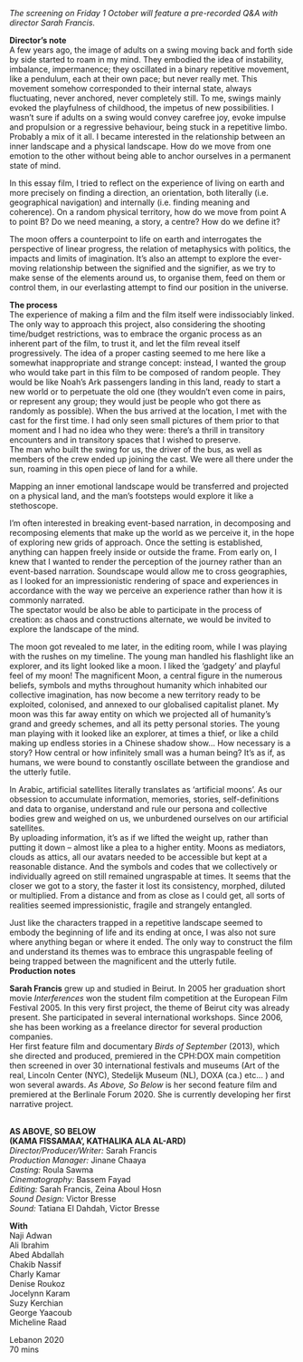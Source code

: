 

_The screening on Friday 1 October will feature a pre-recorded Q&A with director Sarah Francis._

**Director’s note**  
A few years ago, the image of adults on a swing moving back and forth side by side started to roam in my mind. They embodied the idea of instability, imbalance, impermanence; they oscillated in a binary repetitive movement, like a pendulum, each at their own pace; but never really met. This movement somehow corresponded to their internal state, always fluctuating, never anchored, never completely still. To me, swings mainly evoked the playfulness of childhood, the impetus of new possibilities. I wasn’t sure if adults on a swing would convey carefree joy, evoke impulse and propulsion or a regressive behaviour, being stuck in a repetitive limbo. Probably a mix of it all. I became interested in the relationship between an inner landscape and a physical landscape. How do we move from one emotion to the other without being able to anchor ourselves in a permanent state of mind.

In this essay film, I tried to reflect on the experience of living on earth and more precisely on finding a direction, an orientation, both literally (i.e. geographical navigation) and internally (i.e. finding meaning and coherence). On a random physical territory, how do we move from point A to point B? Do we need meaning, a story, a centre? How do we define it?

The moon offers a counterpoint to life on earth and interrogates the perspective of linear progress, the relation of metaphysics with politics, the impacts and limits of imagination. It’s also an attempt to explore the ever-moving relationship between the signified and the signifier, as we try to make sense of the elements around us, to organise them, feed on them or control them, in our everlasting attempt to find our position in the universe.

**The process**  
The experience of making a film and the film itself were indissociably linked. The only way to approach this project, also considering the shooting time/budget restrictions, was to embrace the organic process as an inherent part of the film, to trust it, and let the film reveal itself progressively. The idea of a proper casting seemed to me here like a somewhat inappropriate and strange concept: instead, I wanted the group who would take part in this film to be composed of random people. They would be like Noah’s Ark passengers landing in this land, ready to start a new world or to perpetuate the old one (they wouldn’t even come in pairs, or represent any group; they would just be people who got there as randomly as possible). When the bus arrived at the location, I met with the cast for the first time. I had only seen small pictures of them prior to that moment and I had no idea who they were: there’s a thrill in transitory encounters and in transitory spaces that I wished to preserve.  
The man who built the swing for us, the driver of the bus, as well as members of the crew ended up joining the cast. We were all there under the sun, roaming in this open piece of land for a while.

Mapping an inner emotional landscape would be transferred and projected on a physical land, and the man’s footsteps would explore it like a stethoscope.

I’m often interested in breaking event-based narration, in decomposing and recomposing elements that make up the world as we perceive it, in the hope of exploring new grids of approach. Once the setting is established, anything can happen freely inside or outside the frame. From early on, I knew that I wanted to render the perception of the journey rather than an event-based narration. Soundscape would allow me to cross geographies, as I looked for an impressionistic rendering of space and experiences in accordance with the way we perceive an experience rather than how it is commonly narrated.  
The spectator would be also be able to participate in the process of creation: as chaos and constructions alternate, we would be invited to explore the landscape of the mind.

The moon got revealed to me later, in the editing room, while I was playing with the rushes on my timeline. The young man handled his flashlight like an explorer, and its light looked like a moon. I liked the ‘gadgety’ and playful feel of my moon! The magnificent Moon, a central figure in the numerous beliefs, symbols and myths throughout humanity which inhabited our collective imagination, has now become a new territory ready to be exploited, colonised, and annexed to our globalised capitalist planet. My moon was this far away entity on which we projected all of humanity’s grand and greedy schemes, and all its petty personal stories. The young man playing with it looked like an explorer, at times a thief, or like a child making up endless stories in a Chinese shadow show... How necessary is a story? How central or how infinitely small was a human being? It’s as if, as humans, we were bound to constantly oscillate between the grandiose and the utterly futile.

In Arabic, artificial satellites literally translates as ‘artificial moons’. As our obsession to accumulate information, memories, stories, self-definitions and data to organise, understand and rule our persona and collective bodies grew and weighed on us, we unburdened ourselves on our artificial satellites.  
By uploading information, it’s as if we lifted the weight up, rather than putting it down – almost like a plea to a higher entity. Moons as mediators, clouds as attics, all our avatars needed to be accessible but kept at a reasonable distance. And the symbols and codes that we collectively or individually agreed on still remained ungraspable at times. It seems that the closer we got to a story, the faster it lost its consistency, morphed, diluted or multiplied. From a distance and from as close as I could get, all sorts of realities seemed impressionistic, fragile and strangely entangled.

Just like the characters trapped in a repetitive landscape seemed to embody the beginning of life and its ending at once, I was also not sure where anything began or where it ended. The only way to construct the film and understand its themes was to embrace this ungraspable feeling of being trapped between the magnificent and the utterly futile.  
**Production notes**

**Sarah Francis** grew up and studied in Beirut. In 2005 her graduation short movie _Interferences_ won the student film competition at the European Film Festival 2005. In this very first project, the theme of Beirut city was already present. She participated in several international workshops. Since 2006, she has been working as a freelance director for several production companies.  
Her first feature film and documentary _Birds of September_ (2013), which she directed and produced, premiered in the CPH:DOX main competition then screened in over 30 international festivals and museums (Art of the real, Lincoln Center (NYC), Stedelijk Museum (NL), DOXA (ca.) etc... ) and won several awards. _As Above, So Below_ is her second feature film and premiered at the Berlinale Forum 2020. She is currently developing her first narrative project.
<br><br>

**AS ABOVE, SO BELOW  
(KAMA FISSAMAA’, KATHALIKA ALA AL-ARD)**<br>
_Director/Producer/Writer:_ Sarah Francis<br>
_Production Manager:_ Jinane Chaaya<br>
_Casting:_ Roula Sawma<br>
_Cinematography:_ Bassem Fayad<br>
_Editing:_ Sarah Francis, Zeina Aboul Hosn<br>
_Sound Design:_ Victor Bresse<br>
_Sound:_ Tatiana El Dahdah, Victor Bresse<br>

**With**<br>
Naji Adwan<br>
Ali Ibrahim<br>
Abed Abdallah<br>
Chakib Nassif<br>
Charly Kamar<br>
Denise Roukoz<br>
Jocelynn Karam<br>
Suzy Kerchian<br>
George Yaacoub<br>
Micheline Raad<br>

Lebanon 2020<br>
70 mins
<br><br>


<!--stackedit_data:
eyJoaXN0b3J5IjpbLTE1NDYzNzMyOTVdfQ==
-->